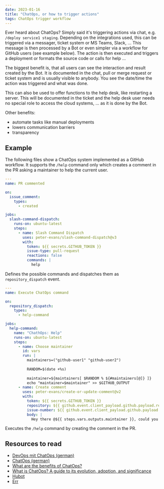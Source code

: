```yaml
---
date: 2023-01-16
title: "ChatOps, or how to trigger actions"
tags: ChatOps trigger workflow
---
```

Ever heard about ChatOps? Simply said it's triggering actions via chat, e.g. `/deploy service1 staging`. Depending on the
integrations used, this can be triggered via a messager, ticket system or MS Teams, Slack, ... This message is then processed
by a Bot or even simpler via a workflow for GitHub users (see example below). The action is then executed and triggers a
deployment or formats the source code or calls for help ...

The biggest benefit is, that all users can see the interaction and result created by the Bot. It is documented in the chat,
pull or merge request or ticket system and is usually visible to anybody. You see the date/time the action was triggered
and what was done.

This can also be used to offer functions to the help desk, like restarting a server. This will be documented in the ticket
and the help desk user needs no special role to access the cloud systems, ... as it is done by the Bot.

Other benefits:

- automate tasks like manual deployments
- lowers communication barriers
- transparency

## Example

The following files show a ChatOps system implemented as a GitHub workflow. It supports the `/help` command only which
creates a comment in the PR asking a maintainer to help the current user.

```yml
---
name: PR commented

on:
  issue_comment:
    types:
      - created

jobs:
  slash-command-dispatch:
    runs-on: ubuntu-latest
    steps:
      - name: Slash Command Dispatch
        uses: peter-evans/slash-command-dispatch@v3
        with:
          token: ${{ secrets.GITHUB_TOKEN }}
          issue-type: pull-request
          reactions: false
          commands: |
            help
```

Defines the possible commands and dispatches them as `repository_dispatch` event.

```yml
---
name: Execute ChatOps command

on:
  repository_dispatch:
    types: 
      - help-command

jobs:
  help-command:
    name: "ChathOps: Help"
    runs-on: ubuntu-latest
    steps:
      - name: Choose maintainer
        id: vars
        run: |
          maintainers=("github-user1" "github-user2")
          
          RANDOM=$(date +%s)
          
          maintainer=${maintainers[ $RANDOM % ${#maintainers[@]} ]}
          echo "maintainer=$maintainer" >> $GITHUB_OUTPUT
      - name: Create comment
        uses: peter-evans/create-or-update-comment@v2
        with:
          token: ${{ secrets.GITHUB_TOKEN }}
          repository: ${{ github.event.client_payload.github.payload.repository.full_name }}
          issue-number: ${{ github.event.client_payload.github.payload.issue.number }}
          body: |
            Hey there @${{ steps.vars.outputs.maintainer }}, could you please help @${{ github.event.client_payload.github.payload.comment.user.login }} out?
```

Executes the `/help` command by creating the comment in the PR.

## Resources to read

- [DevOps mit ChatOps (german)](https://entwickler.de/devops/devops-mit-chatops)
- [ChatOps (german)](https://www.computerweekly.com/de/definition/ChatOps)
- [What are the benefits of ChatOps?](https://www.ibm.com/cloud/blog/benefits-of-chatops)
- [What is ChatOps? A guide to its evolution, adoption, and significance](https://www.atlassian.com/blog/software-teams/what-is-chatops-adoption-guide)
- [Hubot](https://hubot.github.com/)
- [Err](https://github.com/errbotio/errbot)